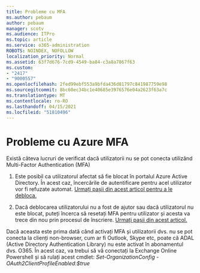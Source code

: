 ```yaml
---
title: Probleme cu MFA
ms.author: pebaum
author: pebaum
manager: scotv
ms.audience: ITPro
ms.topic: article
ms.service: o365-administration
ROBOTS: NOINDEX, NOFOLLOW
localization_priority: Normal
ms.assetid: 63f7d676-7cd9-4549-ba84-c3a8a7867f63
ms.custom:
- "2417"
- "9000557"
ms.openlocfilehash: 2fed99ebf553a9bfda436d81797c841987759e98
ms.sourcegitcommit: 8bc60ec34bc1e40685e3976576e04a2623f63a7c
ms.translationtype: MT
ms.contentlocale: ro-RO
ms.lasthandoff: 04/15/2021
ms.locfileid: "51810496"
---
```

# <a name="issues-with-azure-mfa"></a>Probleme cu Azure MFA
Există câteva lucruri de verificat dacă utilizatorii nu se pot conecta utilizând Multi-Factor Authentication (MFA)

1. Este posibil ca utilizatorul afectat să fie blocat în portalul Azure Active Directory. În acest caz, încercările de autentificare pentru acel utilizator vor fi refuzate automat. [Urmați pașii din acest articol pentru a le debloca.](https://docs.microsoft.com/azure/active-directory/authentication/howto-mfa-mfasettings#block-and-unblock-users)

2. Dacă deblocarea utilizatorului nu a fost de ajutor sau dacă utilizatorul nu este blocat, puteți încerca să resetați MFA pentru utilizator și acesta va trece din nou prin procesul de înscriere. [Urmați pașii din acest articol.](https://docs.microsoft.com/azure/active-directory/authentication/howto-mfa-userdevicesettings#require-users-to-provide-contact-methods-again)

Dacă aceasta este prima dată când activați MFA și utilizatorii dvs. nu se pot conecta la clienți non-browser, cum ar fi Outlook, Skype etc, poate că ADAL (Active Directory Authentication Library) nu este activat în abonamentul dvs. O365. În acest caz, va trebui să vă conectați la Exchange Online Powershell și să rulați acest cmdlet:  *Set-OrganizationConfig -OAuth2ClientProfileEnabled:$true*